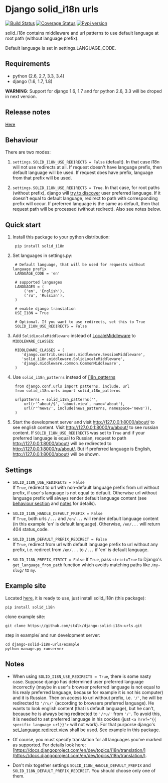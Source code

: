 Django solid_i18n urls
=====

[![Build Status](https://travis-ci.org/st4lk/django-solid-i18n-urls.svg?branch=master)](https://travis-ci.org/st4lk/django-solid-i18n-urls)
[![Coverage Status](https://coveralls.io/repos/st4lk/django-solid-i18n-urls/badge.svg?branch=master)](https://coveralls.io/r/st4lk/django-solid-i18n-urls?branch=master)
[![Pypi version](https://img.shields.io/pypi/v/solid_i18n.svg)](https://pypi.python.org/pypi/solid_i18n)

solid_i18n contains middleware and url patterns to use default language at root path (without language prefix).

Default language is set in settings.LANGUAGE_CODE.


Requirements
-----------

- python (2.6, 2.7, 3.3, 3.4)
- django (1.6, 1.7, 1.8)

**WARNING**: Support for django 1.6, 1.7 and for python 2.6, 3.3 will be droped in next version.

Release notes
-------------

[Here](https://github.com/st4lk/django-solid-i18n-urls/blob/master/RELEASE_NOTES.md)


Behaviour
-----------

There are two modes:

 1. `settings.SOLID_I18N_USE_REDIRECTS = False` (default). In that case i18n
 will not use redirects at all. If request doesn't have language prefix,
 then default language will be used. If request does have prefix, language
 from that prefix will be used.

 2. `settings.SOLID_I18N_USE_REDIRECTS = True`. In that case, for root paths (without
 prefix), django will [try to discover](https://docs.djangoproject.com/en/dev/topics/i18n/translation/#how-django-discovers-language-preference) user preferred language. If it doesn't equal to default language, redirect to path with corresponding
 prefix will occur. If preferred language is the same as default, then that request
 path will be processed (without redirect). Also see notes below.


Quick start
-----------

1. Install this package to your python distribution:

        pip install solid_i18n

2. Set languages in settings.py:

        # Default language, that will be used for requests without language prefix
        LANGUAGE_CODE = 'en'

        # supported languages
        LANGUAGES = (
            ('en', 'English'),
            ('ru', 'Russian'),
        )

        # enable django translation
        USE_I18N = True

        # Optional. If you want to use redirects, set this to True
        SOLID_I18N_USE_REDIRECTS = False

3. Add `SolidLocaleMiddleware` instead of [LocaleMiddleware](https://docs.djangoproject.com/en/dev/ref/middleware/#django.middleware.locale.LocaleMiddleware) to `MIDDLEWARE_CLASSES`:

        MIDDLEWARE_CLASSES = (
           'django.contrib.sessions.middleware.SessionMiddleware',
           'solid_i18n.middleware.SolidLocaleMiddleware',
           'django.middleware.common.CommonMiddleware',
        )

4. Use `solid_i18n_patterns` instead of [i18n_patterns](https://docs.djangoproject.com/en/dev/topics/i18n/translation/#django.conf.urls.i18n.i18n_patterns)

        from django.conf.urls import patterns, include, url
        from solid_i18n.urls import solid_i18n_patterns

        urlpatterns = solid_i18n_patterns('',
            url(r'^about/$', 'about.view', name='about'),
            url(r'^news/', include(news_patterns, namespace='news')),
        )

5. Start the development server and visit http://127.0.0.1:8000/about/ to see english content. Visit http://127.0.0.1:8000/ru/about/ to see russian content. If `SOLID_I18N_USE_REDIRECTS` was set to `True` and if your preferred language is equal to Russian, request to path http://127.0.0.1:8000/about/ will be redirected to http://127.0.0.1:8000/ru/about/. But if preferred language is English, http://127.0.0.1:8000/about/ will be shown.

Settings
--------

- `SOLID_I18N_USE_REDIRECTS = False`    
If `True`, redirect to url with non-default language prefix from url without prefix, if user's language is not equal to default. Otherwise url without language prefix will always render default language content (see [behaviour section](#behaviour) and [notes](#notes) for details).

- `SOLID_I18N_HANDLE_DEFAULT_PREFIX = False`    
If `True`, both urls `/...` and `/en/...` will render default language content (in this example 'en' is default language).
Otherwise, `/en/...` will return 404 status_code.

- `SOLID_I18N_DEFAULT_PREFIX_REDIRECT = False`    
If `True`, redirect from url with default language prefix to url without any prefix, i.e. redirect from `/en/...` to `/...` if 'en' is default language.

- `SOLID_I18N_PREFIX_STRICT = False`
If `True`, pass `strict=True` to Django's `get_language_from_path` function
which avoids matching paths like `/my-slug/` to `my`.


Example site
-----------

Located [here](https://github.com/st4lk/django-solid-i18n-urls/tree/master/example), it is ready to use, just install solid_i18n (this package):

    pip install solid_i18n

clone example site:

    git clone https://github.com/st4lk/django-solid-i18n-urls.git

step in  example/ and run development server:

    cd django-solid-i18n-urls/example
    python manage.py runserver


Notes
-----------

- When using `SOLID_I18N_USE_REDIRECTS = True`, there is some nasty case. Suppose django has determined user preferred language incorrectly (maybe in user's browser preferred language is not equal to his realy preferred language, because for example it is not his computer) and it is Russian. Then on access to url without prefix, i.e. `'/'`, he will be redirected to `'/ru/'` (according to browsers preferred language). He wants to look english content (that is default language), but he can't, because he is always being redirected to `'/ru/'` from `'/'`. To avoid this, it is needed to set preferred language in his cookies (just `<a href="{{ specific language url}}">` will not work). For that purporse django's [set_language redirect view](https://docs.djangoproject.com/en/dev/topics/i18n/translation/#the-set-language-redirect-view) shall be used. See example in this package.

- Of course, you must specify translation for all languages you've marked as supported. For details look here: [https://docs.djangoproject.com/en/dev/topics/i18n/translation/](https://docs.djangoproject.com/en/dev/topics/i18n/translation/).

- Don't mix together settings `SOLID_I18N_HANDLE_DEFAULT_PREFIX` and `SOLID_I18N_DEFAULT_PREFIX_REDIRECT`. You should choose only one of them.
